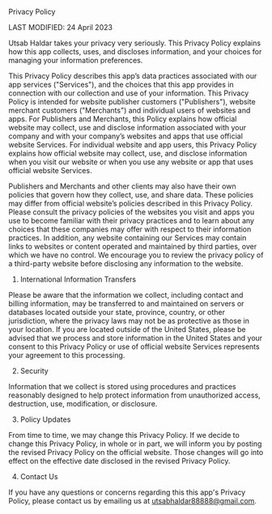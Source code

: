 Privacy Policy

LAST MODIFIED: 24 April 2023




Utsab Haldar takes your privacy very seriously. This Privacy Policy explains how this app collects, uses, and discloses information, and your choices for managing your information preferences.

This Privacy Policy describes this app’s data practices associated with our app services ("Services"), and the choices that this app provides in connection with our collection and use of your information. This Privacy Policy is intended for website publisher customers ("Publishers"), website merchant customers ("Merchants") and individual users of websites and apps. For Publishers and Merchants, this Policy explains how official website may collect, use and disclose information associated with your company and with your company’s websites and apps that use official website Services. For individual website and app users, this Privacy Policy explains how official website may collect, use, and disclose information when you visit our website or when you use any website or app that uses official website Services.

Publishers and Merchants and other clients may also have their own policies that govern how they collect, use, and share data. These policies may differ from official website’s policies described in this Privacy Policy. Please consult the privacy policies of the websites you visit and apps you use to become familiar with their privacy practices and to learn about any choices that these companies may offer with respect to their information practices. In addition, any website containing our Services may contain links to websites or content operated and maintained by third parties, over which we have no control. We encourage you to review the privacy policy of a third-party website before disclosing any information to the website.



1. International Information Transfers

Please be aware that the information we collect, including contact and billing information, may be transferred to and maintained on servers or databases located outside your state, province, country, or other jurisdiction, where the privacy laws may not be as protective as those in your location. If you are located outside of the United States, please be advised that we process and store information in the United States and your consent to this Privacy Policy or use of official website Services represents your agreement to this processing.



2. Security

Information that we collect is stored using procedures and practices reasonably designed to help protect information from unauthorized access, destruction, use, modification, or disclosure.



3. Policy Updates

From time to time, we may change this Privacy Policy. If we decide to change this Privacy Policy, in whole or in part, we will inform you by posting the revised Privacy Policy on the official website. Those changes will go into effect on the effective date disclosed in the revised Privacy Policy.



4. Contact Us

If you have any questions or concerns regarding this this app's Privacy Policy, please contact us by emailing us at utsabhaldar88888@gmail.com.
